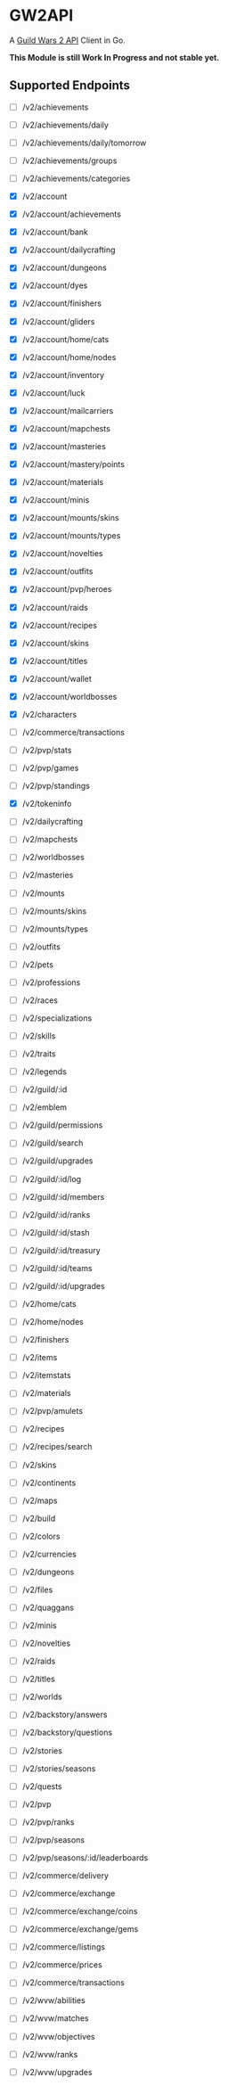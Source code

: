 # GW2API

A [Guild Wars 2 API](https://wiki.guildwars2.com/wiki/API:Main) Client in Go.

**This Module is still Work In Progress and not stable yet.**

## Supported Endpoints

- [ ] /v2/achievements
- [ ] /v2/achievements/daily
- [ ] /v2/achievements/daily/tomorrow
- [ ] /v2/achievements/groups
- [ ] /v2/achievements/categories

- [x] /v2/account
- [x] /v2/account/achievements
- [x] /v2/account/bank
- [x] /v2/account/dailycrafting
- [x] /v2/account/dungeons
- [x] /v2/account/dyes
- [x] /v2/account/finishers
- [x] /v2/account/gliders
- [x] /v2/account/home/cats
- [x] /v2/account/home/nodes
- [x] /v2/account/inventory
- [x] /v2/account/luck
- [x] /v2/account/mailcarriers
- [x] /v2/account/mapchests
- [x] /v2/account/masteries
- [x] /v2/account/mastery/points
- [x] /v2/account/materials
- [x] /v2/account/minis
- [x] /v2/account/mounts/skins
- [x] /v2/account/mounts/types
- [x] /v2/account/novelties
- [x] /v2/account/outfits
- [x] /v2/account/pvp/heroes
- [x] /v2/account/raids
- [x] /v2/account/recipes
- [x] /v2/account/skins
- [x] /v2/account/titles
- [x] /v2/account/wallet
- [x] /v2/account/worldbosses
- [x] /v2/characters
- [ ] /v2/commerce/transactions
- [ ] /v2/pvp/stats
- [ ] /v2/pvp/games
- [ ] /v2/pvp/standings
- [x] /v2/tokeninfo
- [ ] /v2/dailycrafting
- [ ] /v2/mapchests
- [ ] /v2/worldbosses
- [ ] /v2/masteries
- [ ] /v2/mounts
- [ ] /v2/mounts/skins
- [ ] /v2/mounts/types
- [ ] /v2/outfits
- [ ] /v2/pets
- [ ] /v2/professions
- [ ] /v2/races
- [ ] /v2/specializations
- [ ] /v2/skills
- [ ] /v2/traits
- [ ] /v2/legends
- [ ] /v2/guild/:id
- [ ] /v2/emblem
- [ ] /v2/guild/permissions
- [ ] /v2/guild/search
- [ ] /v2/guild/upgrades
- [ ] /v2/guild/:id/log
- [ ] /v2/guild/:id/members
- [ ] /v2/guild/:id/ranks
- [ ] /v2/guild/:id/stash
- [ ] /v2/guild/:id/treasury
- [ ] /v2/guild/:id/teams
- [ ] /v2/guild/:id/upgrades
- [ ] /v2/home/cats
- [ ] /v2/home/nodes
- [ ] /v2/finishers
- [ ] /v2/items
- [ ] /v2/itemstats
- [ ] /v2/materials
- [ ] /v2/pvp/amulets
- [ ] /v2/recipes
- [ ] /v2/recipes/search
- [ ] /v2/skins
- [ ] /v2/continents
- [ ] /v2/maps
- [ ] /v2/build
- [ ] /v2/colors
- [ ] /v2/currencies
- [ ] /v2/dungeons
- [ ] /v2/files
- [ ] /v2/quaggans
- [ ] /v2/minis
- [ ] /v2/novelties
- [ ] /v2/raids
- [ ] /v2/titles
- [ ] /v2/worlds
- [ ] /v2/backstory/answers
- [ ] /v2/backstory/questions
- [ ] /v2/stories
- [ ] /v2/stories/seasons
- [ ] /v2/quests
- [ ] /v2/pvp
- [ ] /v2/pvp/ranks
- [ ] /v2/pvp/seasons
- [ ] /v2/pvp/seasons/:id/leaderboards
- [ ] /v2/commerce/delivery
- [ ] /v2/commerce/exchange
- [ ] /v2/commerce/exchange/coins
- [ ] /v2/commerce/exchange/gems
- [ ] /v2/commerce/listings
- [ ] /v2/commerce/prices
- [ ] /v2/commerce/transactions
- [ ] /v2/wvw/abilities
- [ ] /v2/wvw/matches
- [ ] /v2/wvw/objectives
- [ ] /v2/wvw/ranks
- [ ] /v2/wvw/upgrades
